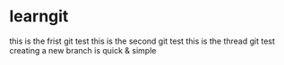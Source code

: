 # learngit
this is the frist git test
this is the second git test
this is the thread git test
creating a new branch is quick & simple
